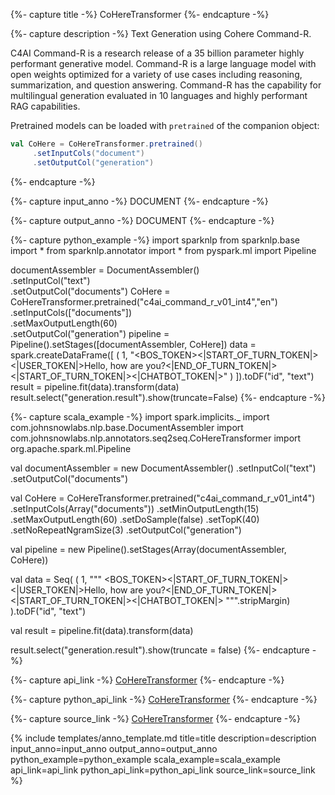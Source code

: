 {%- capture title -%}
CoHereTransformer
{%- endcapture -%}

{%- capture description -%}
Text Generation using Cohere Command-R.

C4AI Command-R is a research release of a 35 billion parameter highly performant generative model.
Command-R is a large language model with open weights optimized for a variety of use cases including reasoning,
summarization, and question answering. Command-R has the capability for multilingual generation evaluated
in 10 languages and highly performant RAG capabilities.

Pretrained models can be loaded with `pretrained` of the companion object:

```scala
val CoHere = CoHereTransformer.pretrained()
     .setInputCols("document")
     .setOutputCol("generation")
```
{%- endcapture -%}

{%- capture input_anno -%}
DOCUMENT
{%- endcapture -%}

{%- capture output_anno -%}
DOCUMENT
{%- endcapture -%}

{%- capture python_example -%}
import sparknlp
from sparknlp.base import *
from sparknlp.annotator import *
from pyspark.ml import Pipeline

documentAssembler = DocumentAssembler()   
          .setInputCol("text")   
          .setOutputCol("documents")
CoHere = CoHereTransformer.pretrained("c4ai_command_r_v01_int4","en")   
          .setInputCols(["documents"])   
          .setMaxOutputLength(60)   
          .setOutputCol("generation")
pipeline = Pipeline().setStages([documentAssembler, CoHere])
data = spark.createDataFrame([
              (
                        1,
                        "<BOS_TOKEN><|START_OF_TURN_TOKEN|><|USER_TOKEN|>Hello, how are you?<|END_OF_TURN_TOKEN|><|START_OF_TURN_TOKEN|><|CHATBOT_TOKEN|>"
                        )
          ]).toDF("id", "text")
result = pipeline.fit(data).transform(data)
result.select("generation.result").show(truncate=False)
{%- endcapture -%}

{%- capture scala_example -%}
import spark.implicits._
import com.johnsnowlabs.nlp.base.DocumentAssembler
import com.johnsnowlabs.nlp.annotators.seq2seq.CoHereTransformer
import org.apache.spark.ml.Pipeline

val documentAssembler = new DocumentAssembler()
         .setInputCol("text")
         .setOutputCol("documents")

val CoHere = CoHereTransformer.pretrained("c4ai_command_r_v01_int4")
         .setInputCols(Array("documents"))
         .setMinOutputLength(15)
         .setMaxOutputLength(60)
         .setDoSample(false)
         .setTopK(40)
         .setNoRepeatNgramSize(3)
         .setOutputCol("generation")

val pipeline = new Pipeline().setStages(Array(documentAssembler, CoHere))

val data = Seq(
     (
              1,
              """
              <BOS_TOKEN><|START_OF_TURN_TOKEN|><|USER_TOKEN|>Hello, how are you?<|END_OF_TURN_TOKEN|><|START_OF_TURN_TOKEN|><|CHATBOT_TOKEN|>
              """.stripMargin)
).toDF("id", "text")

val result = pipeline.fit(data).transform(data)

result.select("generation.result").show(truncate = false)
{%- endcapture -%}

{%- capture api_link -%}
[CoHereTransformer](/api/com/johnsnowlabs/nlp/annotators/seq2seq/CoHereTransformer)
{%- endcapture -%}

{%- capture python_api_link -%}
[CoHereTransformer](/api/python/reference/autosummary/sparknlp/annotator/seq2seq/cohere/index.html#sparknlp.annotator.seq2seq.cohere.CoHereTransformer)
{%- endcapture -%}

{%- capture source_link -%}
[CoHereTransformer](https://github.com/JohnSnowLabs/spark-nlp/tree/master/src/main/scala/com/johnsnowlabs/nlp/annotators/seq2seq/CoHereTransformer.scala)
{%- endcapture -%}

{% include templates/anno_template.md
title=title
description=description
input_anno=input_anno
output_anno=output_anno
python_example=python_example
scala_example=scala_example
api_link=api_link
python_api_link=python_api_link
source_link=source_link
%}